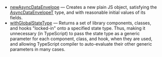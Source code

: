 - [newAsyncDataEnvelope] &mdash; Creates a new plain JS object, satisfying
  the [AsyncDataEnvelopeT] type, and with reasonable initial values of its fields.
- [withGlobalStateType] &mdash; Returns a set of library components, classes,
  and hooks "locked-in" onto a specified state type. Thus, making it unnecessary
  (in TypeScript) to pass the state type as a generic parameter for each component,
  class, and hook, when they are used, and allowing TypeScript compiler to
  auto-evaluate their other generic parameters in many cases.

[AsyncDataEnvelopeT]: /docs/api/types/async-data-envelope
[newAsyncDataEnvelope]: /docs/api/functions/new-async-data-envelope
[withGlobalStateType]: /docs/api/functions/with-global-state-type
